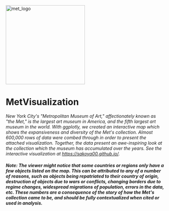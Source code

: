 <img src = "https://seeklogo.com/images/M/metropolitan-art-museum-logo-3B8686F789-seeklogo.com.png" height= 250 title= "met_logo">

# MetVisualization

*New York City's "Metropolitan Museum of Art," affectionately known as "the Met," is the largest art museum in America, and the fifth largest art museum in the world. With ggplotly, we created an interactive map which shows the expansiveness and diversity of the Met's collection. Almost 600,000 rows of data were combed through in order to present the attached visualization. Together, the data present an awe-inspiring look at the collection which the museum has accumulated over the years. See the interactive visualization at https://sakoya00.github.io/.*

##### Note: The viewer might notice that some countries or regions only have a few objects listed on the map. This can be attributed to any of a number of reasons, such as objects being repatriated to their country of origin, destruction of objects due to wars or conflicts, changing borders due to regime changes, widespread migrations of population, errors in the data, etc. These numbers are a consequence of the story of how the Met's collection came to be, and should be fully contextualized when cited or used in analysis. 
